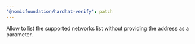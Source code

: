 ```yaml
---
"@nomicfoundation/hardhat-verify": patch
---
```


Allow to list the supported networks list without providing the address as a parameter.
